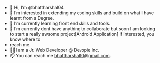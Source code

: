 - 👋 Hi, I’m @bhattharshal04
- 👀 I’m interested in extending my coding skills and build on what I have learnt from a Degree.
- 🌱 I’m currently learning front end skills and tools.
- 💞️ I’m currently dont have anything to collaborate but soon I am looking to start a really awsome project[Android Application] If interested, you know where to 
- reach me.
- 🧑‍💼I am a Jr. Web Developer @ Devopie Inc.
- 📫 You can reach me bhattharshal10@gmail.com.

<!---
bhattharshal04/bhattharshal04 is a ✨ special ✨ repository because its `README.md` (this file) appears on your GitHub profile.
You can click the Preview link to take a look at your changes.
--->

